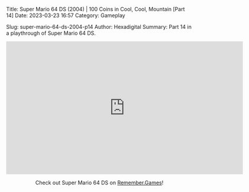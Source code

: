 Title: Super Mario 64 DS (2004) | 100 Coins in Cool, Cool, Mountain [Part 14]
Date: 2023-03-23 16:57
Category: Gameplay

Slug: super-mario-64-ds-2004-p14
Author: Hexadigital
Summary: Part 14 in a playthrough of Super Mario 64 DS.

<center><iframe src="https://www.youtube.com/embed/A4ChNJENV78?feature=oembed" allow="accelerometer; autoplay; encrypted-media; gyroscope; picture-in-picture" width="640" height="360" frameborder="0"></iframe>

Check out Super Mario 64 DS on [Remember.Games](https://remember.games/game/2250/super-mario-64-ds/)!</center>